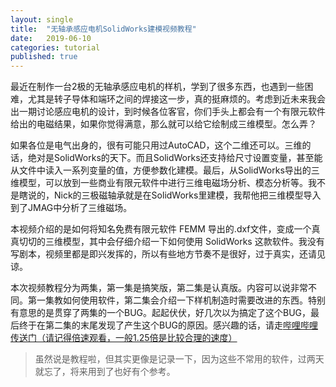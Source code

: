 ```yaml
---
layout: single
title:  "无轴承感应电机SolidWorks建模视频教程"
date:   2019-06-10
categories: tutorial
published: true
---
```


最近在制作一台2极的无轴承感应电机的样机，学到了很多东西，也遇到一些困难，尤其是转子导体和端环之间的焊接这一步，真的挺麻烦的。考虑到近未来我会出一期讨论感应电机的设计，到时候各位客官，你们手头上都会有一个有限元软件给出的电磁结果，如果你觉得满意，那么就可以给它绘制成三维模型。怎么弄？

如果各位是电气出身的，很有可能只用过AutoCAD，这个二维还可以。三维的话，绝对是SolidWorks的天下。而且SolidWorks还支持给尺寸设置变量，甚至能从文件中读入一系列变量的值，方便参数化建模。最后，从SolidWorks导出的三维模型，可以放到一些商业有限元软件中进行三维电磁场分析、模态分析等。我不是瞎说的，Nick的三极磁轴承就是在SolidWorks里建模，我帮他把三维模型导入到了JMAG中分析了三维磁场。

本视频介绍的是如何将知名免费有限元软件 FEMM 导出的.dxf文件，变成一个真真切切的三维模型，其中会仔细介绍一下如何使用 SolidWorks 这款软件。我没有写剧本，视频里都是即兴发挥的，所以有些地方节奏不是很好，过于真实，还请见谅。

本次视频教程分为两集，第一集是搞笑版，第二集是认真版。内容可以说非常不同。第一集教如何使用软件，第二集会介绍一下样机制造时需要改进的东西。特别有意思的是贯穿了两集的一个BUG。起起伏伏，好几次以为搞定了这个BUG，最后终于在第二集的末尾发现了产生这个BUG的原因。感兴趣的话，请走[哔哩哔哩传送门（请记得倍速观看，一般1.25倍是比较合理的速度）](https://www.bilibili.com/video/av55227896www.bilibili.com)

> 虽然说是教程啦，但其实更像是记录一下，因为这些不常用的软件，过两天就忘了，将来用到了也好有个参考。

